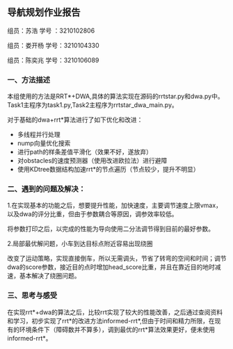 ## 导航规划作业报告

组员：苏浩 		学号 ：3210102806

组员：娄开杨	     学号：3210104330

组员：陈奕兆  	   学号：3210106089

### 一、方法描述

本组使用的方法是RRT*+DWA,具体的算法实现在源码的rrtstar.py和dwa.py中。Task1主程序为task1.py,Task2主程序为rrtstar_dwa_main.py。

对于基础的dwa+rrt*算法进行了如下优化和改进：

- 多线程并行处理
- nump向量优化搜索
- 进行path的样条差值平滑化（效果不好，遂放弃）
- 对obstacles的速度预测器（使用改进欧拉法）进行避障
- 使用KDtree数据结构加速rrt*的节点遍历（节点较少，提升不明显）

### 二、遇到的问题及解决：

1.在实现基本的功能之后，想要提升性能，加快速度，主要调节速度上限vmax，以及dwa的评分比重，但由于参数耦合等原因，调参效率较低。

将参数打印之后，以完成的性能为导向使用二分法调节得到目前的最好参数。

2.局部最优解问题，小车到达目标点附近容易出现绕圈

改变了运动策略，实现直接倒车，所以无需调头，节省了转弯的空间和时间；调节dwa的score参数，接近目的点时增加head_score比重，并且在靠近目的地时减速，基本解决了绕圈问题。

### 三、思考与感受

在实现rrt*+dwa的算法之后，比较rrt实现了较大的性能改善，之后通过查阅资料和学习，初步实现了rrt\*的改进方法informed-rrt\*,但由于时间和精力所限，在现有的环境条件下（障碍数并不算多），调到最优的rrt\*算法效果更好，便未使用informed-rrt\*。